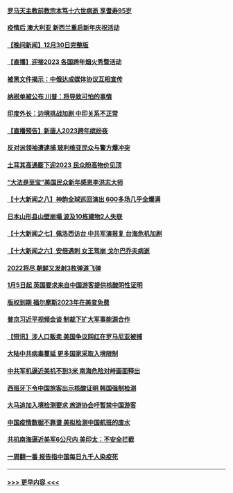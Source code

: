 #### [罗马天主教前教宗本笃十六世病逝 享耆寿95岁](../pages/prog202/a103612497.md?t=01010043) 
#### [疫情后  澳大利亚 新西兰重启新年庆祝活动](../pages/prog202/a103612499.md?t=01010043) 
#### [【晚间新闻】12月30日完整版](../pages/prog202/a103612039.md?t=01010043) 
#### [【直播】迎接2023 各国跨年烟火秀暨活动](../pages/prog202/a103612417.md?t=01010043) 
#### [被黑文件揭示：中俄达成媒体协议互相宣传](../pages/prog202/a103612047.md?t=01010043) 
#### [纳税单被公布 川普：将导致可怕的事情](../pages/prog202/a103612044.md?t=01010043) 
#### [印度外长：边境挑战加剧 中印关系不正常](../pages/prog202/a103612041.md?t=01010043) 
#### [【直播预告】新唐人2023跨年缤纷夜](../pages/prog202/a103610207.md?t=01010043) 
#### [反对派领袖遭逮捕 玻利维亚民众与警方爆冲突](../pages/prog202/a103611985.md?t=01010043) 
#### [土耳其高通膨下迎2023 民众盼高物价见顶](../pages/prog202/a103611956.md?t=01010043) 
#### [“大法是至宝”美国民众新年感恩李洪志大师](../pages/prog202/a103611858.md?t=01010043) 
#### [【十大新闻之八】神韵全球巡回演出 600多场几乎全爆满](../pages/prog202/a103611096.md?t=01010043) 
#### [日本山形县山壁崩塌 波及10栋建物2人失联](../pages/prog202/a103611802.md?t=01010043) 
#### [【十大新闻之七】佩洛西访台 中共军演报复 台海危机加剧](../pages/prog202/a103611099.md?t=01010043) 
#### [【十大新闻之六】安倍遇刺 女王驾崩 戈尔巴乔夫病逝](../pages/prog202/a103611124.md?t=01010043) 
#### [2022将尽 朝鲜又发射3枚弹道飞弹](../pages/prog202/a103611767.md?t=01010043) 
#### [1月5日起 英国要求来自中国游客提供核酸阴性证明](../pages/prog202/a103611568.md?t=01010043) 
#### [版权到期 福尔摩斯2023年在美变免费](../pages/prog202/a103611480.md?t=01010043) 
#### [普京习近平视频会谈 制裁下扩大军事能源合作](../pages/prog202/a103611316.md?t=01010043) 
#### [【短讯】涉人口贩卖 美国争议网红在罗马尼亚被捕](../pages/prog202/a103611320.md?t=01010043) 
#### [大陆中共病毒蔓延 更多国家采取入境限制](../pages/prog202/a103611311.md?t=01010043) 
#### [中共军机逼近美机不到3米 南海危险对峙画面释出](../pages/prog202/a103611246.md?t=01010043) 
#### [西班牙下令中国旅客出示核酸证明 韩国强制检测](../pages/prog202/a103611109.md?t=01010043) 
#### [大马追加入境检测要求 旅游协会吁暂禁中国游客](../pages/prog202/a103610632.md?t=01010043) 
#### [中国疫情数据不靠谱 美拟检测中国航班的废水](../pages/prog202/a103610629.md?t=01010043) 
#### [共机南海逼近美军6公尺内 美印太：不安全拦截](../pages/prog202/a103610637.md?t=01010043) 
#### [一周翻一番 报告指中国每日九千人染疫死](../pages/prog202/a103610625.md?t=01010043) 

----
#### [ >>> 更早内容 <<< ](../indexes/prog202-earlier.md)
